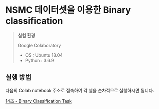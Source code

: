 # NSMC 데이터셋을 이용한 Binary classification

> **실험 환경**  
> 
> Google Colaboratory
> - OS : Ubuntu 18.04
> - Python : 3.6.9

## 실행 방법

다음의 Colab notebook 주소로 접속하여 각 셀을 순차적으로 실행하시면 됩니다.

[14조 - Binary Classification Task]()